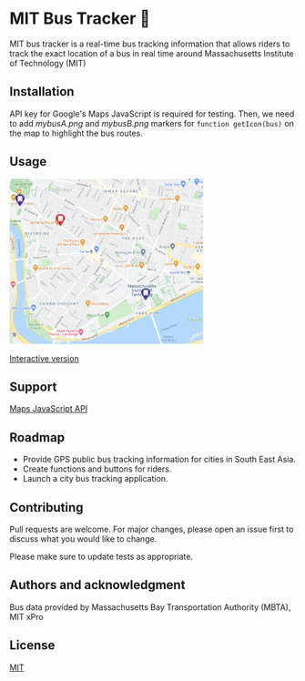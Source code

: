 # MIT Bus Tracker 🚌

MIT bus tracker is a real-time bus tracking information that allows riders to track the exact location of a bus in real time around Massachusetts Institute of Technology (MIT)

## Installation
API key for Google's Maps JavaScript is required for testing. Then, we need to add *mybusA.png* and *mybusB.png* markers for `function getIcon(bus)` on the map to highlight the bus routes.

## Usage 
<img src = 'example.png' width="340" height="290"> 

[Interactive version](https://anyapages.github.io/bus_tracker.html)

## Support
[Maps JavaScript API](https://developers.google.com/maps/support/?hl=en_G)

## Roadmap
- Provide GPS public bus tracking information for cities in South East Asia.
- Create functions and buttons for riders.
- Launch a city bus tracking application.

## Contributing
Pull requests are welcome. For major changes, please open an issue first to discuss what you would like to change.

Please make sure to update tests as appropriate.

## Authors and acknowledgment
Bus data provided by Massachusetts Bay Transportation Authority (MBTA),
MIT xPro

## License
[MIT](https://github.com/anyapages/bus-tracker/blob/main/LICENSE)

